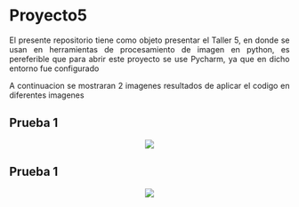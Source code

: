 # Proyecto5

<p align="justify"> El presente repositorio tiene como objeto presentar el Taller 5, en donde se usan en herramientas de procesamiento de imagen en python,
es pereferible que para abrir este proyecto se use Pycharm, ya que en dicho entorno fue configurado</p>

<p align="justify">A continuacion se mostraran 2 imagenes resultados de aplicar el codigo en diferentes imagenes</p>

## Prueba 1
<p  align="center">
   <img src=Resultado.png>
</p>

## Prueba 1
<p  align="center">
   <img src=prueba.png>
</p>
